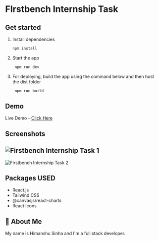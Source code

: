 # FIrstbench Internship Task

## Get started

1. Install dependencies

   ```bash
   npm install
   ```

2. Start the app

   ```bash
    npm run dev
   ```

3. For deploying, build the app using the command below and then host the dist folder

   ```bash
    npm run build
   ```

## Demo

Live Demo - [Click Here](https://firstbench-internship-task.vercel.app)

## Screenshots

## ![Firstbench Internship Task 1](https://github.com/user-attachments/assets/044366c4-4d52-47e5-8603-6114022d7d00)

![Firstbench Internship Task 2](https://github.com/user-attachments/assets/5d954fc1-3c65-4543-b8ac-bfdbeddda2d9)

## Packages USED

- React.js
- Tailwind CSS
- @canvasjs/react-charts
- React Icons

## 🚀 About Me

My name is Himanshu Sinha and I'm a full stack developer.
